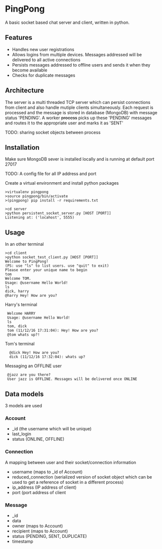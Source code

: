 # PingPong
A basic socket based chat server and client, written in python.


## Features
- Handles new user registrations
- Allows logins from multiple devices. Messages addressed will be delivered to all active connections
- Persists messages addressed to offline users and sends it when they become available
- Checks for duplicate messages

## Architecture

The server is a multi threaded TCP server which can persist connections from client 
and also handle mutiple clients simultaneously.
Each request is processed and the message is stored in database (MongoDB) with message status 'PENDING'. 
A worker ~~process~~ picks up these 'PENDING' messages and routes it to the appropriate user and marks it as 'SENT'

TODO: sharing socket objects between process

## Installation
Make sure MongoDB sever is installed locally and is running at default port 27017

TODO: A config file for all IP address and port

Create a virtual environment and install python packages

    >virtualenv pingpong
    >source pingpong/bin/activate
    >(pingpong) pip install -r requirements.txt

    >cd server
    >python persistent_socket_server.py [HOST [PORT]]
    Listening at: ('locahost', 5555)

## Usage
In an other terminal

    >cd client
    >python socket_test_client.py [HOST [PORT]]
    Welcome to PingPong!
    (PS: use "ls" to list users. use "quit" to exit)
    Please enter your unique name to begin
    tom
    Welcome TOM.
    Usage: @username Hello World!
    ls
    dick, harry
    @harry Hey! How are you?
    
 Harry's terminal
 
     Welcome HARRY
     Usage: @username Hello World!
     ls
     tom, dick
     tom (11/12/16 17:31:04): Hey! How are you?
     @tom whats up?!
     
Tom's terminal

      @dick Hey! How are you?
      dick (11/12/16 17:32:04): whats up?
      
 Messaging an OFFLINE user
 
     @jazz are you there?
     User jazz is OFFLINE. Messages will be delivered once ONLINE

## Data models
3 models are used
### Account
* _id (the username which will be unique)
* last_login
* status (ONLINE, OFFLINE)

### Connection
A mapping between user and their socket/connection information

* username (maps to _id of Account)
* reduced_connection (serialized version of socket object which can be used to get a reference of socket in a different process)
* ip_address (IP address of client)
* port (port address of client

### Message
* _id 
* data
* owner (maps to Account)
* recipient (maps to Account)
* status (PENDING, SENT, DUPLICATE)
* timestamp
